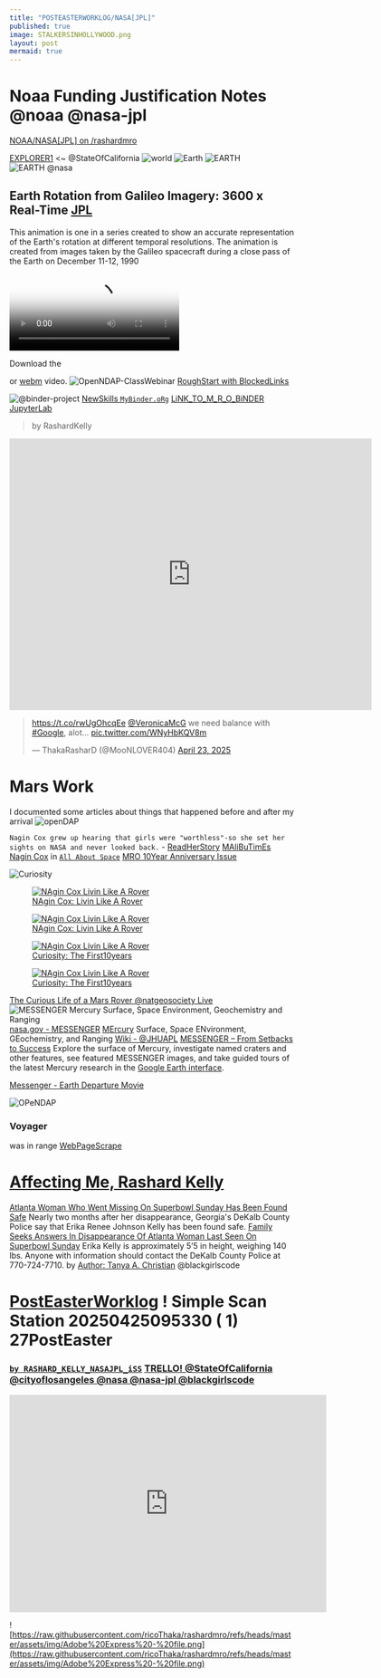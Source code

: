 ```yaml
---
title: "POSTEASTERWORKLOG/NASA[JPL]"
published: true
image: STALKERSINHOLLYWOOD.png
layout: post
mermaid: true
---
```


# Noaa Funding Justification Notes @noaa @nasa-jpl

[NOAA/NASA[JPL] on /rashardmro](https://ricothaka.github.io/rashardmro/2025/04/18/NOAA.html)
<object data="https://epic.gsfc.nasa.gov/" type="text/html" width="100%" height=600px ></object>

[EXPLORER1](https://explorer1.jpl.nasa.gov/) <~ @StateOfCalifornia
![world](https://explorer1.jpl.nasa.gov/assets/images/galleries/1965_TIROS9_NOAA_lib.jpeg) 
![Earth](https://explorer1.jpl.nasa.gov/assets/images/galleries/1966_LOIRP_289764main_GPN-2000-001588_full.jpeg)
![EARTH](https://explorer1.jpl.nasa.gov/assets/images/galleries/1947_316209main_smallsteps-v2_full.jpeg)
![EARTH @nasa](https://www.nasa.gov/wp-content/uploads/2025/04/2025-nasa-earth-day-poster-30x15-print-resolution.jpg)
## Earth Rotation from Galileo Imagery: 3600 x Real-Time [JPL](https://www.jpl.nasa.gov/galileo/index.html)
This animation is one in a series created to show an accurate representation of the Earth's rotation at different temporal resolutions. The animation is created from images taken by the Galileo spacecraft during a close pass of the Earth on December 11-12, 1990
<video controls poster="https://svs.gsfc.nasa.gov/vis/a000000/a001300/a001372/a001372.00095_print.png" >
  <source src="https://svs.gsfc.nasa.gov/vis/a000000/a001300/a001375/a001375.webmhd.webm" type="video/webm" />

  Download the

  or
  <a href="https://svs.gsfc.nasa.gov/vis/a000000/a001300/a001375/a001375.webmhd.webm" type="video/webm" >
webm</a>
  video.
</video>
![OpenNDAP-ClassWebinar](https://www.opendap.org/wp-content/uploads/2024/01/Logo-red-2.png)
[RoughStart with BlockedLinks](https://x.com/MooNLOVER404/status/1915100771559072202)

![@binder-project](https://mybinder.org/static/logo.svg)
[NewSkills `MyBinder.oRg`](https://archive.org/details/screen-recording-2025-04-26-12.15.05-pm)
[LiNK_TO_M_R_O_BiNDER](https://hub.gesis.mybinder.org/user/ricothaka-rashardmro-k2zqcu4h/doc) [JupyterLab ](https://jupyter.org/)
>by RashardKelly
<iframe src="https://archive.org/embed/screen-recording-2025-04-26-12.15.05-pm" width="640" height="480" frameborder="0" webkitallowfullscreen="true" mozallowfullscreen="true" allowfullscreen></iframe>

<blockquote class="twitter-tweet"><p lang="en" dir="ltr"><a href="https://t.co/rwUgOhcqEe">https://t.co/rwUgOhcqEe</a> <a href="https://twitter.com/VeronicaMcG?ref_src=twsrc%5Etfw">@VeronicaMcG</a> we need balance with <a href="https://twitter.com/hashtag/Google?src=hash&amp;ref_src=twsrc%5Etfw">#Google</a>, alot... <a href="https://t.co/WNyHbKQV8m">pic.twitter.com/WNyHbKQV8m</a></p>&mdash; ThakaRasharD (@MooNLOVER404) <a href="https://twitter.com/MooNLOVER404/status/1915103686407417993?ref_src=twsrc%5Etfw">April 23, 2025</a></blockquote> <script async src="https://platform.twitter.com/widgets.js" charset="utf-8"></script>

# Mars Work
I documented some articles about things that happened before and after my arrival 
![openDAP](https://earthdata.nasa.gov/s3fs-public/styles/hds_large/public/2025-04/OPeNDAP_banner_final.png?VersionId=MEsX9pz8FAetXTjWPC3wtEZ15INU16YZ&itok=Rb6Ia-6s)



`Nagin Cox grew up hearing that girls were "worthless"-so she set her sights on NASA and never looked back.` - [ReadHerStory](https://www.jpl.nasa.gov/news/fight-and-flight-one-womans-fearless-journey-to-the-stars/) [MAliBuTimEs](https://malibutimes.com/scientist-engineer-nagin-cox-shares-journey-to-mars-for-the-malibu-library-speaker-series)
[Nagin Cox](https://www.nagincox.org/about) in [`All About Space`](https://onlineobservatory.eu/wp-content/uploads/2021/03/TheHuntForMartianLife.pdf) [MRO 10Year Anniversary Issue](https://onlineobservatory.eu/wp-content/uploads/2021/03/MarsReconnaissanceOrbiter.pdf)


![Curiosity](https://upload.wikimedia.org/wikipedia/commons/6/6f/Perseverance_rover_design.png)

<div class="tupperware" markdown="1">
<figure>
 <a href="https://dn721804.ca.archive.org/0/items/image-01_202504/image-01.png" > 
 <img src="https://dn721804.ca.archive.org/0/items/image-01_202504/image-01.png" alt="NAgin Cox Livin Like A Rover" /> </a>
  <figcaption><a href="https://www.loc.gov/resource/hhh.ca2896.photos/?sp=3"> NAgin Cox: Livin Like A Rover</a></figcaption>
</figure>
  
 <figure>
 <a href="https://dn721804.ca.archive.org/0/items/image-01_202504/image-02.png" > 
 <img src="https://dn721804.ca.archive.org/0/items/image-01_202504/image-02.png" alt="NAgin Cox Livin Like A Rover" /> </a>
  <figcaption><a href="https://www.loc.gov/resource/hhh.ca2896.photos/?sp=3"> NAgin Cox: Livin Like A Rover</a></figcaption>
</figure>

  <figure>
 <a href="https://dn721804.ca.archive.org/0/items/image-01_202504/image-04.png" > 
 <img src="https://dn721804.ca.archive.org/0/items/image-01_202504/image-04.png" alt="NAgin Cox Livin Like A Rover" /> </a>
  <figcaption><a href="https://www.loc.gov/resource/hhh.ca2896.photos/?sp=3"> Curiosity: The First10years</a></figcaption>
</figure>

  <figure>
 <a href="https://dn721804.ca.archive.org/0/items/image-01_202504/image-05.png" > 
 <img src="https://dn721804.ca.archive.org/0/items/image-01_202504/image-05.png" alt="NAgin Cox Livin Like A Rover" /> </a>
  <figcaption><a href="https://mars.nasa.gov/msl/multimedia/raw-images/?order=sol+desc%2Cinstrument_sort+asc%2Csample_type_sort+asc%2C+date_taken+desc&per_page=50&page=0&mission=msl"> Curiosity: The First10years</a></figcaption>
</figure>
 
</div>

[The Curious Life of a Mars Rover  @natgeosociety Live](https://youtu.be/7zpojhD4hpI?si=-UDj3QaGPCAkNXIV)
![MESSENGER Mercury Surface, Space Environment, Geochemistry and Ranging](https://messenger.jhuapl.edu/images/template/messenger_logo.png)
[nasa.gov - MESSENGER](https://science.nasa.gov/mission/messenger/) [MErcury](https://photojournal.jpl.nasa.gov/targetFamily/mercury) Surface, Space ENvironment, GEochemistry, and Ranging [Wiki - @JHUAPL](https://en.wikipedia.org/wiki/Talk:MESSENGER) [MESSENGER – From Setbacks to Success](https://www.nasa.gov/history/messenger-from-setbacks-to-success/) Explore the surface of Mercury, investigate named craters and other features, see featured MESSENGER images, and take guided tours of the latest Mercury research in the [Google Earth interface](https://messenger.jhuapl.edu/Explore/Mercury-Google-Earth.html).

[Messenger - Earth Departure Movie](https://messenger.jhuapl.edu/Explore/media/videos/mdis_depart.mpeg)


![OPeNDAP](https://opendap.github.io/documentation/images/OPeNDAP-Logo-red.svg)



### Voyager
was in range [WebPageScrape](https://codepen.io/ricoThaka/pen/jEOYzbP)

# [Affecting Me, Rashard Kelly](https://about.me/thaka)
[Atlanta Woman Who Went Missing On Superbowl Sunday Has Been Found Safe](https://www.essence.com/news/erika-renee-johnson-kelly-found-georgia/) Nearly two months after her disappearance, Georgia's DeKalb County Police say that Erika Renee Johnson Kelly has been found safe. [Family Seeks Answers In Disappearance Of Atlanta Woman Last Seen On Superbowl Sunday](https://www.essence.com/news/erika-kelly-missing-atlanta-georgia/) Erika Kelly is approximately 5’5 in height, weighing 140 lbs. Anyone with information should contact the DeKalb County Police at 770-724-7710. by [Author: Tanya A. Christian](https://www.essence.com/authors/tanya-christian/) @blackgirlscode


# [PostEasterWorklog](https://1drv.ms/b/c/B42FF3EA85BF1167/EU8din0ZIMdDrj2pa1KlCTMB_AN1PRRAWrOITXyQxHWM0g?e=0nKllQ) ! Simple Scan Station 20250425095330 ( 1) 27PostEaster
### [`by RASHARD_KELLY_NASAJPL_iSS`](https://archive.org/details/@thakaserika_selassie_kelly) [TRELLO! @StateOfCalifornia @cityoflosangeles @nasa @nasa-jpl @blackgirlscode](https://trello.com/c/i5rXqW2d/27-https-archiveorg-details-simple-scan-station-20250425095330-1-27-rashardposteasternisin14worklogfornasajp)
<iframe src="https://archive.org/embed/simple-scan-station-20250425095330-1-27-rashardposteasternisin14worklogfornasajp" width="560" height="384" frameborder="0" webkitallowfullscreen="true" mozallowfullscreen="true" allowfullscreen></iframe>

![https://raw.githubusercontent.com/ricoThaka/rashardmro/refs/heads/master/assets/img/Adobe%20Express%20-%20file.png](https://raw.githubusercontent.com/ricoThaka/rashardmro/refs/heads/master/assets/img/Adobe%20Express%20-%20file.png)
